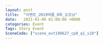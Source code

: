 ```yaml
---
layout: post
title:  "이벤트_2019여름_0화_오프닝"
date:   2021-01-06 01:00:00 +0000
categories: Event
Tags: Story Event
SceneCode: ["scene_evt190627_cp0_q1_s10"]
---
```

